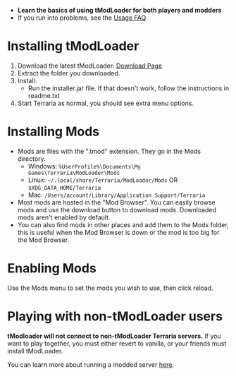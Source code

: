 - **Learn the basics of using tModLoader for both players and modders**
- If you run into problems, see the [Usage FAQ](https://github.com/tModLoader/tModLoader/wiki/Basic-tModLoader-Usage-FAQ)  

# Installing tModLoader
1. Download the latest tModLoader: [Download Page](https://github.com/tModLoader/tModLoader/releases/latest)
2. Extract the folder you downloaded.
3. Install: 
   * Run the installer.jar file. If that doesn't work, follow the instructions in readme.txt
4. Start Terraria as normal, you should see extra menu options.

# Installing Mods
- Mods are files with the ".tmod" extension. They go in the Mods directory.
  - Windows: `%UserProfile%\Documents\My Games\Terraria\ModLoader\Mods`
  - Linux: `~/.local/share/Terraria/ModLoader/Mods` OR `$XDG_DATA_HOME/Terraria`
  - Mac: `/Users/account/Library/Application Support/Terraria`
- Most mods are hosted in the "Mod Browser". You can easily browse mods and use the download button to download mods. Downloaded mods aren't enabled by default.  
- You can also find mods in other places and add them to the Mods folder, this is useful when the Mod Browser is down or the mod is too big for the Mod Browser.  

# Enabling Mods
Use the Mods menu to set the mods you wish to use, then click reload.

# Playing with non-tModLoader users
**tModloader will not connect to non-tModLoader Terraria servers.**
If you want to play together, you must either revert to vanilla, or your friends must install tModLoader.

You can learn more about running a modded server [here](Starting-a-modded-server).